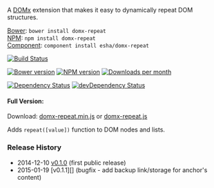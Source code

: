 A [DOMx][domx] extension that makes it easy to dynamically repeat DOM structures.

[home]: http://esha.github.io/domx-repeat
[domx]: http://esha.github.io/domx
[demo]: http://esha.github.io/domx#demo

[Bower][bower]: `bower install domx-repeat`  
[NPM][npm]: `npm install domx-repeat`   
[Component][component]: `component install esha/domx-repeat`  

[npm]: https://npmjs.org/package/domx-repeat
[bower]: http://bower.io/
[component]: http://component.io/

<!-- build/coverage status, climate -->
[![Build Status](https://travis-ci.org/esha/domx-repeat.png?branch=master)](https://travis-ci.org/esha/domx-repeat)  

<!-- npm, bower versions, downloads -->
[![Bower version](https://badge.fury.io/bo/domx-repeat.png)](http://badge.fury.io/bo/domx-repeat)
[![NPM version](https://badge.fury.io/js/domx-repeat.png)](http://badge.fury.io/js/domx-repeat)
[![Downloads per month](https://img.shields.io/npm/dm/domx-repeat.svg)](https://www.npmjs.org/package/domx-repeat)

<!-- deps status -->
[![Dependency Status](https://david-dm.org/esha/domx-repeat.png?theme=shields.io)](https://david-dm.org/esha/domx-repeat)
[![devDependency Status](https://david-dm.org/esha/domx-repeat/dev-status.png?theme=shields.io)](https://david-dm.org/esha/domx-repeat#info=devDependencies)

#### Full Version:

Download: [domx-repeat.min.js][full-min] or [domx-repeat.js][full]  

Adds `repeat([value])` function to DOM nodes and lists.  

[full-min]: https://raw.github.com/esha/domx-repeat/master/dist/domx-repeat.min.js
[full]: https://raw.github.com/esha/domx-repeat/master/dist/domx-repeat.js

### Release History
* 2014-12-10 [v0.1.0][] (first public release)
* 2015-01-19 [v0.1.1][] (bugfix - add backup link/storage for anchor's content)

[v0.1.0]: https://github.com/esha/domx/tree/0.1.0
